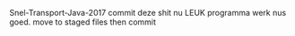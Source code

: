 
Snel-Transport-Java-2017
commit deze shit nu
LEUK programma werk nus goed.
move to staged files then commit